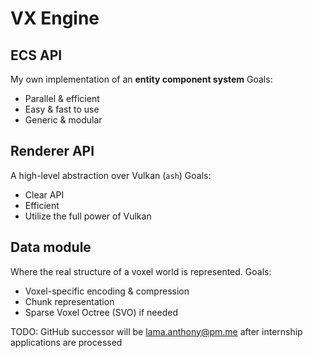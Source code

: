# VX Engine

## ECS API

My own implementation of an **entity component system**
Goals:

- Parallel & efficient
- Easy & fast to use
- Generic & modular

## Renderer API

A high-level abstraction over Vulkan (`ash`)
Goals:

- Clear API
- Efficient
- Utilize the full power of Vulkan

## Data module

Where the real structure of a voxel world is represented.
Goals:

- Voxel-specific encoding & compression
- Chunk representation
- Sparse Voxel Octree (SVO) if needed

TODO: GitHub successor will be <lama.anthony@pm.me> after internship applications are processed
